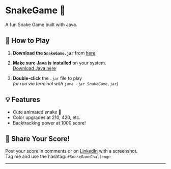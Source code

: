 # SnakeGame 🐍

A fun Snake Game built with Java.

## 🚀 How to Play

1. **Download the `SnakeGame.jar`** from [here](https://github.com/9891AK47/SnakeGame/raw/main/SnakeGame.jar)
2. **Make sure Java is installed** on your system.  
   [Download Java here](https://www.oracle.com/java/technologies/javase-downloads.html)

3. **Double-click** the `.jar` file to play  
   *(or run via terminal with `java -jar SnakeGame.jar`)*

## 💡 Features

- Cute animated snake 🐍
- Color upgrades at 210, 420, etc.
- Backtracking power at 1000 score!

## 📣 Share Your Score!

Post your score in comments or on [LinkedIn](https://linkedin.com) with a screenshot.  
Tag me and use the hashtag: `#SnakeGameChallenge`

---
